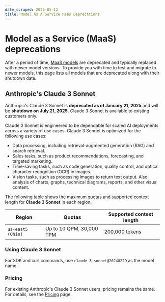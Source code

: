 ```yaml
---
date_scraped: 2025-05-12
title: Model As A Service Maas Deprecations
---
```


# Model as a Service (MaaS) deprecations 

After a period of time, [MaaS
models](../partner-models/use-partner-models.md) are
deprecated and typically replaced with newer model versions. To provide you with
time to test and migrate to newer models, this page lists all models that are
deprecated along with their shutdown date.

## Anthropic's Claude 3 Sonnet

Anthropic's Claude 3 Sonnet is **deprecated as of January 21, 2025** and will be
**shutdown on July 21, 2025**. Claude 3 Sonnet is available to
existing customers only.

Claude 3 Sonnet is engineered to be dependable for scaled AI
deployments across a variety of use cases. Claude 3 Sonnet is
optimized for the following use cases:

- Data processing, including retrieval-augmented generation (RAG) and search
 retrieval.
- Sales tasks, such as product recommendations, forecasting, and targeted
 marketing.
- Time-saving tasks, such as code generation, quality control, and optical
 character recognition (OCR) in images.
- Vision tasks, such as processing images to return text output. Also, analysis
 of charts, graphs, technical diagrams, reports, and other visual content.

The following table shows the maximum quotas and supported context length for
**Claude 3 Sonnet** in each region.

| Region | Quotas | Supported context length |
| --- | --- | --- |
| `us-east5 (Ohio)` | Up to 10 QPM, 30,000 TPM | 200,000 tokens |

### Using Claude 3 Sonnet

For SDK and curl commands, use `claude-3-sonnet@20240229` as the model name.

### Pricing

For existing Anthropic's Claude 3 Sonnet users, pricing remains the same. For
details, see the [Pricing](https://cloud.google.com/vertex-ai/generative-ai/pricing#partner-models) page.